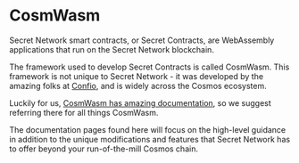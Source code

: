 # CosmWasm

Secret Network smart contracts, or Secret Contracts, are WebAssembly applications that run on the Secret Network blockchain.&#x20;

The framework used to develop Secret Contracts is called CosmWasm. This framework is not unique to Secret Network - it was developed by the amazing folks at [Confio](https://confio.gmbh/), and is widely across the Cosmos ecosystem.&#x20;

Luckily for us, [CosmWasm has amazing documentation](https://docs.cosmwasm.com/docs/1.0/), so we suggest referring there for all things CosmWasm.&#x20;

The documentation pages found here will focus on the high-level guidance in addition to the unique modifications and features that Secret Network has to offer beyond your run-of-the-mill Cosmos chain.
